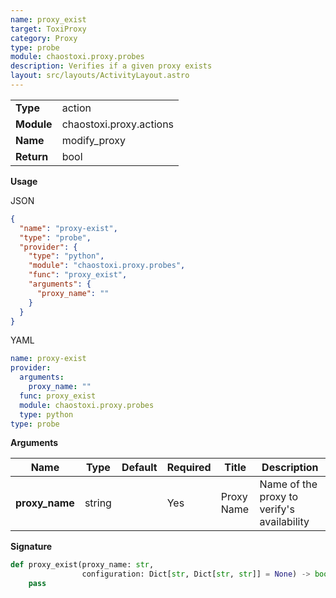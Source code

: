 ```yaml
---
name: proxy_exist
target: ToxiProxy
category: Proxy
type: probe
module: chaostoxi.proxy.probes
description: Verifies if a given proxy exists
layout: src/layouts/ActivityLayout.astro
---
```


|            |                         |
| ---------- | ----------------------- |
| **Type**   | action                  |
| **Module** | chaostoxi.proxy.actions |
| **Name**   | modify_proxy            |
| **Return** | bool                    |

**Usage**

JSON

```json
{
  "name": "proxy-exist",
  "type": "probe",
  "provider": {
    "type": "python",
    "module": "chaostoxi.proxy.probes",
    "func": "proxy_exist",
    "arguments": {
      "proxy_name": ""
    }
  }
}
```

YAML

```yaml
name: proxy-exist
provider:
  arguments:
    proxy_name: ""
  func: proxy_exist
  module: chaostoxi.proxy.probes
  type: python
type: probe
```

**Arguments**

| Name           | Type   | Default | Required | Title      | Description                                |
| -------------- | ------ | ------- | -------- | ---------- | ------------------------------------------ |
| **proxy_name** | string |         | Yes      | Proxy Name | Name of the proxy to verify's availability |

**Signature**

```python
def proxy_exist(proxy_name: str,
                configuration: Dict[str, Dict[str, str]] = None) -> bool:
    pass
```
